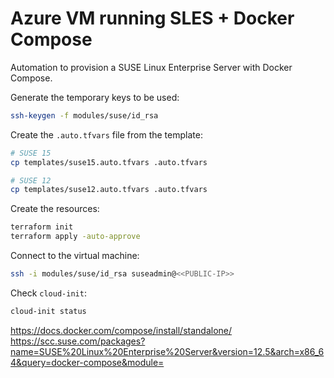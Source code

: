# Azure VM running SLES + Docker Compose

Automation to provision a SUSE Linux Enterprise Server with Docker Compose.

Generate the temporary keys to be used:

```sh
ssh-keygen -f modules/suse/id_rsa
```

Create the `.auto.tfvars` file from the template:

```sh
# SUSE 15
cp templates/suse15.auto.tfvars .auto.tfvars

# SUSE 12
cp templates/suse12.auto.tfvars .auto.tfvars
```

Create the resources:

```sh
terraform init
terraform apply -auto-approve
```

Connect to the virtual machine:

```sh
ssh -i modules/suse/id_rsa suseadmin@<<PUBLIC-IP>>
```

Check `cloud-init`:

```sh
cloud-init status
```


https://docs.docker.com/compose/install/standalone/
https://scc.suse.com/packages?name=SUSE%20Linux%20Enterprise%20Server&version=12.5&arch=x86_64&query=docker-compose&module=
